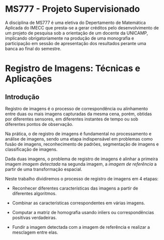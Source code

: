 # MS777 - Projeto Supervisionado

A disciplina de MS777 é uma eletiva do Depertamento de Matemática Aplicada do IMECC que presta-se a gerar créditos pelo desenvolvimento de um projeto de pesquisa sob a orientação de um docente da UNICAMP, implicando obrigatoriamente na produção de uma monografia e participação em sessão de apresentação dos resultados perante uma banca ao final do semestre.

# Registro de Imagens: Técnicas e Aplicações

## Introdução

Registro de imagens é o processo de correspondência ou alinhamento entre duas ou mais imagens capturadas da mesma cena, porém, obtidas por diferentes sensores, em diferentes instantes de tempo ou sob diferentes pontos de observação.

Na prática, o de registro de imagens é fundamental no processamento e análise de imagens, sendo uma etapa indispensável em problemas como fusão de imagens, reconhecimento de padrões, segmentação de imagens e classificação de imagens.

Dada duas imagens, o problema de registro de imagens é alinhar a primeira imagem *imagem detectada* na segunda imagem, a *imagem de referência* a partir de uma transformação espacial.

Neste trabalho dividiremos o processo de registro de imagens em 4 etapas:

- Reconhecer diferentes características das imagens a partir de diferentes algoritmos.

- Combinar as características correspondentes em várias imagens.

- Computar a matriz de homografia usando inliers ou correspondências positivas verdadeiras.

- Fundir a imagem detectada com a imagem de referência e realizar a mesclagem entre elas.